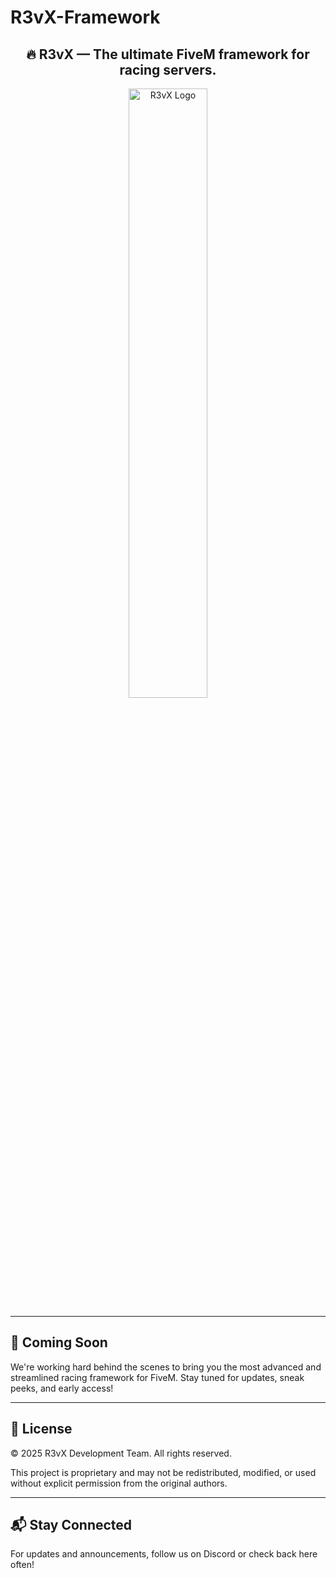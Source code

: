 # R3vX-Framework

<h2 align="center">🔥 R3vX — The ultimate FiveM framework for racing servers.</h2>

<p align="center">
  <img src="https://i.postimg.cc/FR5Y7vnR/r3vx-logo.png" alt="R3vX Logo" width="50%">
</p>

---

## 🚧 Coming Soon

We're working hard behind the scenes to bring you the most advanced and streamlined racing framework for FiveM. Stay tuned for updates, sneak peeks, and early access!

---

## 📄 License

© 2025 R3vX Development Team. All rights reserved.

This project is proprietary and may not be redistributed, modified, or used without explicit permission from the original authors.

---

## 📬 Stay Connected

For updates and announcements, follow us on Discord or check back here often!
